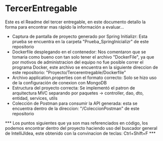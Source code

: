# TercerEntregable

Este es el Readme del tercer entregable, en este documento detallo la forma para encontrar mas rápido la información a evaluar...

* Captura de pantalla de proyecto generado por Spring Initializr: Esta prueba se encuentra en la carpeta "Prueba_SpringInicializr" de este repositorio
* Dockerfile desplegando en el contenedor: Nos comentaron que se tomaria como bueno con tan solo tener el archivo "DockerFile", 
  ya que por motivos de administracion del equipo no fue posible correr el programa Docker, este archivo se encuentra en la siguiente direccion de este repositorio: 
  "Proyecto/Tercerentregable/Dockerfile"
* Archivo application.properties con el formato correcto: Solo se hizo uso de la configuración de conexion con MongoDB
* Estructura del proyecto correcta: Se implementó el patron de arquitectura MVC separando por paquetes -> controller, dao, dto, entidad, services, utils
* Colección de Postman para consumir la API generada: esta se encuentra dentro de la direccion: "/ColeccionPostman" de este repositorio

*** Los puntos siguientes que ya son mas referenciados en código, los podemos encontrar dentro del proyecto haciendo uso del buscador general de IntelliJIdea,
 este obtenido con la convinacion de teclas: Ctrl+Shift+F ***
